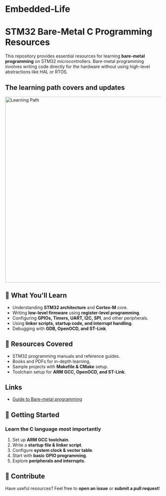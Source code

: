 # Embedded-Life
# STM32 Bare-Metal C Programming Resources  

This repository provides essential resources for learning **bare-metal programming** on STM32 microcontrollers. Bare-metal programming involves writing code directly for the hardware without using high-level abstractions like HAL or RTOS.  

## The learning path covers and updates 
<img src="roadmap.png" alt="Learning Path" width="600">


## 📌 What You'll Learn  
- Understanding **STM32 architecture** and **Cortex-M** core.  
- Writing **low-level firmware** using **register-level programming**.  
- Configuring **GPIOs, Timers, UART, I2C, SPI**, and other peripherals.  
- Using **linker scripts, startup code, and interrupt handling**.  
- Debugging with **GDB, OpenOCD, and ST-Link**.  

## 📖 Resources Covered  
- STM32 programming manuals and reference guides.  
- Books and PDFs for in-depth learning.  
- Sample projects with **Makefile & CMake** setup.  
- Toolchain setup for **ARM GCC, OpenOCD, and ST-Link**.  

## Links
- [Guide to Bare-metal programming](https://github.com/cpq/bare-metal-programming-guide)

## 🚀 Getting Started  
### Learn the C language most importantly
1. Set up **ARM GCC toolchain**.  
2. Write a **startup file & linker script**.  
3. Configure **system clock & vector table**.  
4. Start with **basic GPIO programming**.  
5. Explore **peripherals and interrupts**.  

## 🤝 Contribute  
Have useful resources? Feel free to **open an issue** or **submit a pull request**!  
